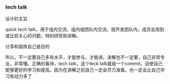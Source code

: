 ### tech talk

设计的主旨

quick tech talk，用于组内交流，组内或团队内交流。就开发团队内，成员会用到或比较关心的问题，特别研究和讲解。 

分享和锻炼自己是目的

所以，不一定要自己多有水平，才能参与，才能讲。讲解也不一定要，自己非常专业，非常懂。正确的看待，tech talk，这个teck talk就是一个commit，迫使自己能够更好的学习和提高。因为在讲解之前自己一定会尽力准备。也一定会比自己学习有动力多了
